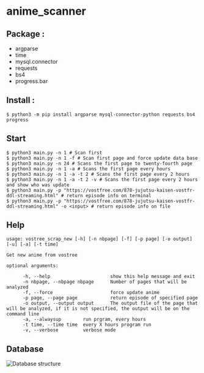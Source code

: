 
# anime_scanner

## Package :
 - argparse  
 - time
 - mysql.connector  
 - requests  
 - bs4 
 - progress.bar

## Install :
`$ python3 -m pip install argparse mysql-connector-python requests bs4 progress`

## Start

    $ python3 main.py -n 1 # Scan first
    $ python3 main.py -n 1 -f # Scan first page and force update data base
    $ python3 main.py -n 24 # Scans the first page to twenty-fourth page
    $ python3 main.py -n 1 -a # Scans the first page every hours
    $ python3 main.py -n 1 -a -t 2 # Scans the first page every 2 hours
    $ python3 main.py -n 1 -a -t 2 -v # Scans the first page every 2 hours and show who was update
    $ python3 main.py -p "https://vostfree.com/878-jujutsu-kaisen-vostfr-ddl-streaming.html" # return episode info on terminal
    $ python3 main.py -p "https://vostfree.com/878-jujutsu-kaisen-vostfr-ddl-streaming.html" -o <input> # return episode info on file

## Help

	usage: vostree_scrap_new [-h] [-n nbpage] [-f] [-p page] [-o output] [-u] [-a] [-t time]

	Get new anime from vostree

	optional arguments:

		  -h, --help                      show this help message and exit
		  -n nbpage, --nbpage nbpage      Number of pages that will be analyzed
		  -f, --force                     force update anime
		  -p page, --page page            return episode of specified page
		  -o output, --output output      The output file of the page that will be analyzed, if it is not specified, the output will be on the command line
		  -a, --alwaysup        run prgram, every hours
		  -t time, --time time  every X hours program run
		  -v, --verbose         verbose mode


## Database
![Database structure](https://i.ibb.co/xH3ktBX/Capture-d-cran-2020-12-13-170640.png)

